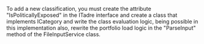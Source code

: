 To add a new classification, you must create the attribute "IsPoliticallyExposed" in 
the ITadre interface and create a class that implements ICategory and write the class evaluation logic, 
being possible in this implementation also, rewrite the portfolio load logic in the "ParseInput" method of the FileInputService class.
